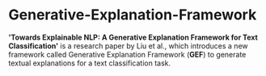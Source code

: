 # Generative-Explanation-Framework
**'Towards Explainable NLP: A Generative Explanation Framework for Text Classification'** is a research paper by Liu et al., which introduces a new framework called Generative Explanation Framework (**GEF**) to generate textual explanations for a text classification task. 

